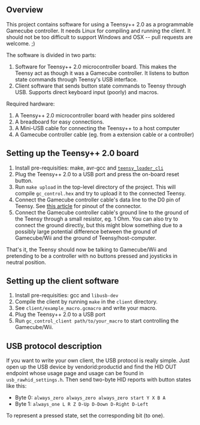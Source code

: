 Overview
--------

This project contains software for using a Teensy++ 2.0 as a programmable
Gamecube controller. It needs Linux for compiling and running the client. It
should not be too difficult to support Windows and OSX -- pull requests are
welcome. ;)

The software is divided in two parts:

1. Software for Teensy++ 2.0 microcontroller board. This makes the Teensy act
   as though it was a Gamecube controller. It listens to button state commands
   through Teensy's USB interface.
2. Client software that sends button state commands to Teensy through USB.
   Supports direct keyboard input (poorly) and macros.

Required hardware:

1. A Teensy++ 2.0 microcontroller board with header pins soldered
2. A breadboard for easy connections.
3. A Mini-USB cable for connecting the Teensy++ to a host computer
4. A Gamecube controller cable (eg. from a extension cable or a controller)

Setting up the Teensy++ 2.0 board
---------------------------------

1. Install pre-requisities: make, avr-gcc and
   [`teensy_loader_cli`](http://www.pjrc.com/teensy/loader_cli.html)
2. Plug the Teensy++ 2.0 to a USB port and press the on-board reset button.
3. Run `make upload` in the top-level directory of the project. This
   will compile `gc_control.hex` and try to upload it to the
   connected Teensy.
4. Connect the Gamecube controller cable's data line to the D0 pin of Teensy.
   See [this article](http://tk-421projects.blogspot.fi/2012/12/gamecube-controller-protocol.html)
   for pinout of the connector.
5. Connect the Gamecube controller cable's ground line to the ground of the
   Teensy through a small resistor, eg. 1 Ohm. You can also try to connect the
   ground directly, but this might blow something due to a possibly large
   potential difference between the ground of Gamecube/Wii and the ground of
   Teensy/host-computer.

That's it, the Teensy should now be talking to Gamecube/Wii and pretending to
be a controller with no buttons pressed and joysticks in neutral position.

Setting up the client software
------------------------------

1. Install pre-requisities: gcc and `libusb-dev`
2. Compile the client by running `make` in the `client` directory.
3. See `client/example_macro.gcmacro` and write your macro.
4. Plug the Teensy++ 2.0 to a USB port
5. Run `gc_control_client path/to/your_macro` to start controlling the
   Gamecube/Wii.

USB protocol description
------------------------

If you want to write your own client, the USB protocol is really simple. Just
open up the USB device by vendorid:productid and find the HID OUT endpoint
whose usage page and usage can be found in `usb_rawhid_settings.h`. Then send
two-byte HID reports with button states like this:

* Byte 0: `always_zero always_zero always_zero start Y X B A`
* Byte 1: `always_one L R Z D-Up D-Down D-Right D-Left`

To represent a pressed state, set the corresponding bit (to one).
